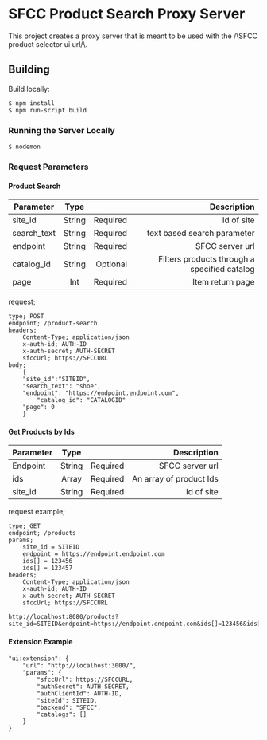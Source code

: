 # SFCC Product Search Proxy Server

This project creates a proxy server that is meant to be used with the /\SFCC product selector ui url/\\.


## Building

Build locally:
```
$ npm install
$ npm run-script build
```
### Running the Server Locally
```
$ nodemon
```

### Request Parameters

#### Product Search

| Parameter   | Type   |          | Description |
| ----------- |:------:| --------:|------------:|
| site_id     | String | Required | Id of site |
| search_text | String | Required | text based search parameter |
| endpoint    | String | Required | SFCC server url |
| catalog_id  | String | Optional | Filters products through a specified catalog |
| page        | Int    | Required | Item return page |

request;

```
type; POST
endpoint; /product-search
headers;
    Content-Type; application/json
    x-auth-id; AUTH-ID
    x-auth-secret; AUTH-SECRET
    sfccUrl; https://SFCCURL
body;
    {
	"site_id":"SITEID",
	"search_text": "shoe",
	"endpoint": "https://endpoint.endpoint.com",
        "catalog_id": "CATALOGID"
	"page": 0
    }
```

#### Get Products by Ids

| Parameter | Type    |          | Description |
| --------- |:-------:| --------:| -----------:|
| Endpoint  | String  | Required | SFCC server url |
| ids       | Array   | Required | An array of product Ids |
| site_id   | String  | Required | Id of site |

request example;

```
type; GET
endpoint; /products
params;
    site_id = SITEID
    endpoint = https://endpoint.endpoint.com
    ids[] = 123456
    ids[] = 123457
headers;
    Content-Type; application/json
    x-auth-id; AUTH-ID
    x-auth-secret; AUTH-SECRET
    sfccUrl; https://SFCCURL

http://localhost:8080/products?site_id=SITEID&endpoint=https://endpoint.endpoint.com&ids[]=123456&ids[]=123457
```

#### Extension Example

```
"ui:extension": {
    "url": "http://localhost:3000/",
    "params": {
        "sfccUrl": https://SFCCURL,
        "authSecret": AUTH-SECRET,
        "authClientId": AUTH-ID,
        "siteId": SITEID,
        "backend": "SFCC",
        "catalogs": []
    }
}
```


